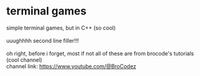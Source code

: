 # terminal games

simple terminal games, but in C++ (so cool)
</br>
</br>
uuughhhh second line filler!!!
</br>
</br>
oh right, before i forget, most if not all of these are from brocode's tutorials (cool channel)
</br>
channel link: <https://www.youtube.com/@BroCodez>
